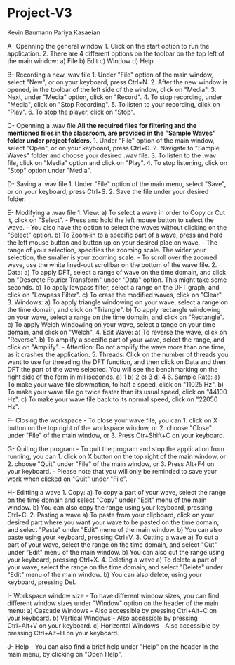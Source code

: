 # Project-V3


Kevin Baumann
Pariya Kasaeian

A- Openning the general window
    1. Click on the start option to run the application.
    2. There are 4 different options on the toolbar on the top left of the main window:
        a) File
        b) Edit
        c) Window
        d) Help
        
B- Recording a new .wav file
    1. Under "File" option of the main window, select "New", or on your keyboard, press Ctrl+N.
    2. After the new window is opened, in the toolbar of the left side of the window, click on "Media".
    3. Next, under "Media" option, click on "Record".
    4. To stop recording, under "Media", click on "Stop Recording".
    5. To listen to your recording, click on "Play".
    6. To stop the player, click on "Stop".
    
C- Openning a .wav file
    **All the required files for filtering and the mentioned files in the classroom, are provided in the "Sample Waves" folder under project         folders.**
    1. Under "File" option of the main window, select "Open", or on your keyboard, press Ctrl+O.
    2. Navigate to "Sample Waves" folder and choose your desired .wav file.
    3. To listen to the .wav file, click on "Media" option and click on "Play".
    4. To stop listening, click on "Stop" option under "Media".
    
D- Saving a .wav file
    1. Under "File" option of the main menu, select "Save", or on your keyboard, press Ctrl+S.
    2. Save the file under your desired folder.

E- Modifying a .wav file
    1. View:
        a) To select a wave in order to Copy or Cut it, click on "Select".
            - Press and hold the left mouse button to select the wave.
            - You also have the option to select the waves without clicking on the "Select" option.
        b) To Zoom-in to a specific part of a wave, press and hold the left mouse button and button up on your desired plae on wave.
            - The range of your selection, specifies the zooming scale. The wider your selection, the smaller is your zooming scale.
            - To scroll over the zoomed wave, use the white lined-out scrollbar on the bottom of the wave file.
    2. Data:
        a) To apply DFT, select a range of wave on the time domain, and click on "Descrete Fourier Transform" under "Data" option. This might take some seconds.
        b) To apply lowpass filter, select a range on the DFT graph, and click on "Lowpass Filter".
        c) To erase the modified waves, click on "Clear".
    3. Windows:
        a) To apply triangle windowing on your wave, select a range on the time domain, and click on "Triangle".
        b) To apply rectangle windowing on your wave, select a range on the time domain, and click on "Rectangle".
        c) To apply Welch windowing on your wave, select a tange on your time domain, and click on "Welch".
    4. Edit Wave:
        a) To reverse the wave, click on "Reverse".
        b) To amplify a specific part of your wave, select the range, and click on "Amplify".
            - Attention: Do not amplify the wave more than one time, as it crashes the application.
    5. Threads:
        Click on the number of threads you want to use for threading the DFT function, and then click on Data and then DFT the part of the wave selected. You will see the 
        benchmarking on the right side of the form in milliseconds.
        a) 1
        b) 2
        c) 3
        d) 4
    6. Sample Rate:
        a) To make your wave file slowmotion, to half a speed, click on "11025 Hz".
        b) To make your wave file go twice faster than its usual speed, click on "44100 Hz".
        c) To make your wave file back to its normal speed, click on "22050 Hz".
        
F- Closing the workspace
    - To close your wave file, you can 1. click on X button on the top right of the workspace window, or 2. choose "Close" under "File" of the       main window, or 3. Press Ctr+Shift+C on your keyboard.

G- Quiting the program
    - To quit the program and stop the application from running, you can 1. click on X button on the top right of the main window, or 2. choose     "Quit" under "File" of the main window, or 3. Press Alt+F4 on your keyboard.
    - Please note that you will only be reminded to save your work when clicked on "Quit" under "File".

H- Editting a wave
    1. Copy:
        a) To copy a part of your wave, select the range on the time domain and select "Copy" under "Edit" menu of the main window.
        b) You can also copy the range using your keyboard, pressing Ctrl+C.
    2. Pasting a wave
        a) To paste from your clipboard, click on your desired part where you want your wave to be pasted on the time domain, and select "Paste"      under "Edit" menu of the main window.
        b) You can also paste using your keyboard, pressing Ctrl+V.
    3. Cutting a wave
        a) To cut a part of your wave, select the range on the time domain, and select "Cut" under "Edit" menu of the main window.
        b) You can also cut the range using your keyboard, pressing Ctrl+X.
    4. Deleting a wave
        a) To delete a part of your wave, select the range on the time domain, and select "Delete" under "Edit" menu of the main window.
        b) You can also delete, using your keyboard, pressing Del.
        
I- Workspace window size
    - To have different window sizes, you can find different window sizes under "Window" option on the header of the main menu:
        a) Cascade Windows
            - Also accessible by pressing Ctrl+Alt+C on your keyboard.
        b) Vertical Windows
            - Also accessible by pressing Ctrl+Alt+V on your keyboard.
        c) Horizontal Windows
            - Also accessible by pressing Ctrl+Alt+H on your keyboard.

J- Help
    - You can also find a brief help under "Help" on the header in the main menu, by clicking on "Open Help".
